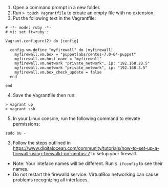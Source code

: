 



1. Open a command prompt in a new folder.
2. Run `> touch Vagrantfile` to create an empty file with no extension.
3. Put the following text in the Vagrantfile:

```
# -*- mode: ruby -*-
# vi: set ft=ruby :

Vagrant.configure(2) do |config|

  config.vm.define "myfirewall" do |myfirewall|
    myfirewall.vm.box = "puppetlabs/centos-7.0-64-puppet"
    myfirewall.vm.host_name = "myfirewall"
    myfirewall.vm.network "private_network", ip: "192.168.20.5"
    myfirewall.vm.network "private_network", ip: "192.168.3.5"
    myfirewall.vm.box_check_update = false
  end
  
end
```

4. Save the Vagrantfile then run:

```
> vagrant up
> vagrant ssh
```

5. In your Linux console, run the following command to elevate permissions:

```
sudo su -
```

3. Follow the steps outlined in https://www.digitalocean.com/community/tutorials/how-to-set-up-a-firewall-using-firewalld-on-centos-7 to setup your firewall.
  - Note: Your inteface names will be different. Run `$ ifconfig` to see their names.
  - Do not restart the firewalld.service. VirtualBox networking can cause problems recognizing all interfaces.
